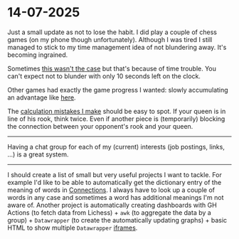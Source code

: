 # 14-07-2025

Just a small update as not to lose the habit.
I did play a couple of chess games (on my phone though unfortunately).
Although I was tired I still managed to stick to my time management idea of not blundering away.
It's becoming ingrained.

Sometimes [this wasn't the case](https://lichess.org/roUUp1uw/black) but that's because of time trouble.
You can't expect not to blunder with only 10 seconds left on the clock.

Other games had exactly the game progress I wanted: slowly accumulating an advantage like [here](https://lichess.org/3RBqYdxG/black).

The [calculation mistakes I make](https://lichess.org/yMU8mPFT/white#33) should be easy to spot.
If your queen is in line of his rook, think twice.
Even if another piece is (temporarily) blocking the connection between your opponent's rook and your queen.

---

Having a chat group for each of my (current) interests (job postings, links, ...) is a great system.

---

I should create a list of small but very useful projects I want to tackle.
For example I'd like to be able to automatically get the dictionary entry of the meaning of words in [Connections](https://www.nytimes.com/games/connections).
I always have to look up a couple of words in any case and sometimes a word has additional meanings I'm not aware of.
Another project is automatically creating dashboards with GH Actions (to fetch data from Lichess) + `awk` (to aggregate the data by a group) + `Datawrapper` (to create the automatically updating graphs) + basic HTML to show multiple `Datawrapper` [iframes](https://developer.mozilla.org/en-US/docs/Web/HTML/Reference/Elements/iframe).